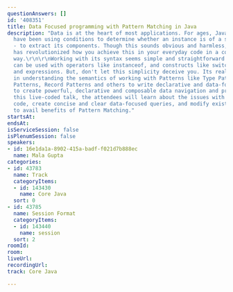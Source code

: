 ```yaml
---
questionAnswers: []
id: '408351'
title: Data Focused programming with Pattern Matching in Java
description: "Data is at the heart of most applications. For ages, Java developers
  have been using conditions to determine whether an instance is of a specific type
  - to extract its components. Though this sounds obvious and harmless, Pattern Matching
  has revolutionized how you achieve this in your everyday code in a concise and focused
  way.\r\n\r\nWorking with its syntax seems simple and straightforward. Pattern Matching
  can be used with operators like instanceof, and constructs like switch statements
  and expressions. But, don't let this simplicity deceive you. Its real power lies
  in understanding the semantics of working with Patterns like Type Patterns, Parenthesized
  Patterns, Record Patterns and others to write declarative and data-focused code
  to create powerful, declarative and composable data navigation and processing. \r\n\r\nIn
  this live-coded talk, the attendees will learn about the issues with their existing
  code, create concise and clear data-focused queries, and modify existing code bases
  to avail benefits of Pattern Matching."
startsAt: 
endsAt: 
isServiceSession: false
isPlenumSession: false
speakers:
- id: 16e1da1a-8902-415a-badf-f021d7b888ec
  name: Mala Gupta
categories:
- id: 43783
  name: Track
  categoryItems:
  - id: 143430
    name: Core Java
  sort: 0
- id: 43785
  name: Session Format
  categoryItems:
  - id: 143440
    name: session
  sort: 2
roomId: 
room: 
liveUrl: 
recordingUrl: 
track: Core Java

---
```

